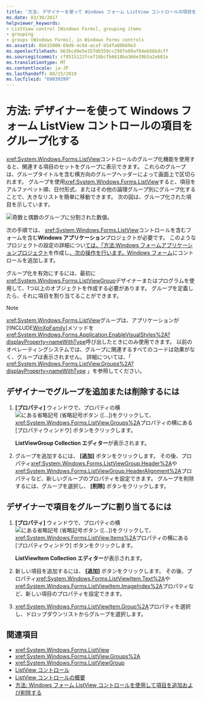 ```yaml
---
title: '方法: デザイナーを使って Windows フォーム ListView コントロールの項目をグループ化する'
ms.date: 03/30/2017
helpviewer_keywords:
- ListView control [Windows Forms], grouping items
- grouping
- groups [Windows Forms], in Windows Forms controls
ms.assetid: 8b615000-69d9-4c64-acaf-b54fa09b69e3
ms.openlocfilehash: b63bcd9e5e357db350cc2987e09af84eb58bdcff
ms.sourcegitcommit: cf9515122fce716bcfb6618ba366e39b5a2eb81e
ms.translationtype: MT
ms.contentlocale: ja-JP
ms.lasthandoff: 08/15/2019
ms.locfileid: "69039399"
---
```

# <a name="how-to-group-items-in-a-windows-forms-listview-control-using-the-designer"></a>方法: デザイナーを使って Windows フォーム ListView コントロールの項目をグループ化する

<xref:System.Windows.Forms.ListView>コントロールのグループ化機能を使用すると、関連する項目のセットをグループに表示できます。 これらのグループは、グループタイトルを含む横方向のグループヘッダーによって画面上で区切られます。 グループを使用<xref:System.Windows.Forms.ListView>すると、項目をアルファベット順、日付形式、またはその他の論理グループ別にグループ化することで、大きなリストを簡単に移動できます。 次の図は、グループ化された項目を示しています。

![奇数と偶数のグループに分割された数値。](./media/how-to-group-items-in-a-windows-forms-listview-control-using-the-designer/odd-even-list-view-groups.gif)

次の手順では、 <xref:System.Windows.Forms.ListView>コントロールを含むフォームを含む**Windows アプリケーション**プロジェクトが必要です。 このようなプロジェクトの設定の詳細につい[ては、「方法:Windows フォームアプリケーションプロジェクト](/visualstudio/ide/step-1-create-a-windows-forms-application-project)を作成し[、次の操作を行います。Windows フォーム](how-to-add-controls-to-windows-forms.md)にコントロールを追加します。

グループ化を有効にするには、最初に<xref:System.Windows.Forms.ListViewGroup>デザイナーまたはプログラムを使用して、1つ以上のオブジェクトを作成する必要があります。 グループを定義したら、それに項目を割り当てることができます。

> [!NOTE]
> <xref:System.Windows.Forms.ListView>グループは、アプリケーションが[!INCLUDE[WinXpFamily](../../../../includes/winxpfamily-md.md)]メソッドを<xref:System.Windows.Forms.Application.EnableVisualStyles%2A?displayProperty=nameWithType>呼び出したときにのみ使用できます。 以前のオペレーティングシステムでは、グループに関連するすべてのコードは効果がなく、グループは表示されません。 詳細については、「 <xref:System.Windows.Forms.ListView.Groups%2A?displayProperty=nameWithType> 」を参照してください。

## <a name="to-add-or-remove-groups-in-the-designer"></a>デザイナーでグループを追加または削除するには

1. **[プロパティ]** ウィンドウで、プロパティの横![にある省略記号 (省略記号ボタン ([...])](./media/visual-studio-ellipsis-button.png)をクリックして、 <xref:System.Windows.Forms.ListView.Groups%2A>プロパティの横にある [プロパティウィンドウ] ボタンをクリックします。

     **ListViewGroup Collection エディター**が表示されます。

2. グループを追加するには、 **[追加]** ボタンをクリックします。 その後、プロパティ<xref:System.Windows.Forms.ListViewGroup.Header%2A>や<xref:System.Windows.Forms.ListViewGroup.HeaderAlignment%2A>プロパティなど、新しいグループのプロパティを設定できます。 グループを削除するには、グループを選択し、 **[削除]** ボタンをクリックします。

## <a name="to-assign-items-to-groups-in-the-designer"></a>デザイナーで項目をグループに割り当てるには

1. **[プロパティ]** ウィンドウで、プロパティの横![にある省略記号 (省略記号ボタン ([...])](./media/visual-studio-ellipsis-button.png)をクリックして、 <xref:System.Windows.Forms.ListView.Items%2A>プロパティの横にある [プロパティウィンドウ] ボタンをクリックします。

     **ListViewItem Collection エディター**が表示されます。

2. 新しい項目を追加するには、 **[追加]** ボタンをクリックします。 その後、プロパティ<xref:System.Windows.Forms.ListViewItem.Text%2A>や<xref:System.Windows.Forms.ListViewItem.ImageIndex%2A>プロパティなど、新しい項目のプロパティを設定できます。

3. <xref:System.Windows.Forms.ListViewItem.Group%2A>プロパティを選択し、ドロップダウンリストからグループを選択します。

## <a name="see-also"></a>関連項目

- <xref:System.Windows.Forms.ListView>
- <xref:System.Windows.Forms.ListView.Groups%2A>
- <xref:System.Windows.Forms.ListViewGroup>
- [ListView コントロール](listview-control-windows-forms.md)
- [ListView コントロールの概要](listview-control-overview-windows-forms.md)
- [方法: Windows フォーム ListView コントロールを使用して項目を追加および削除する](how-to-add-and-remove-items-with-the-windows-forms-listview-control.md)
